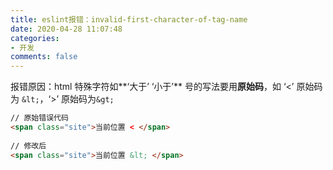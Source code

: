 ```yaml
---
title: eslint报错：invalid-first-character-of-tag-name
date: 2020-04-28 11:07:48
categories:
- 开发
comments: false
---
```


报错原因：html 特殊字符如**‘大于’ ‘小于’** 号的写法要用**原始码**，如 ‘<’ 原始码为 `&lt;`，‘>’ 原始码为`&gt;`

```html
// 原始错误代码
<span class="site">当前位置 < </span>
    
// 修改后
<span class="site">当前位置 &lt; </span>
```

